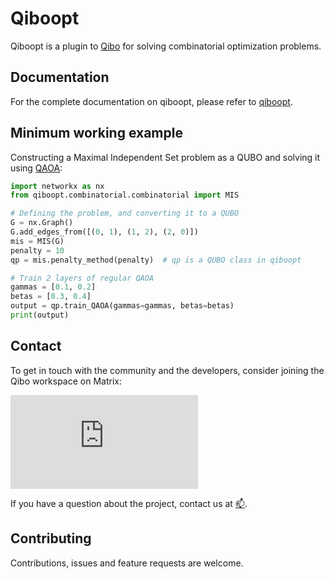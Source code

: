 # Qiboopt

Qiboopt is a plugin to [Qibo](https://github.com/qiboteam/qibo) for solving combinatorial optimization problems.

## Documentation

For the complete documentation on qiboopt, please refer to [qiboopt](https://qibo.science/qiboopt/latest/).

## Minimum working example

Constructing a Maximal Independent Set problem as a QUBO and solving it using [QAOA](https://arxiv.org/abs/1709.03489):

```python
import networkx as nx
from qiboopt.combinatorial.combinatorial import MIS

# Defining the problem, and converting it to a QUBO
G = nx.Graph()
G.add_edges_from([(0, 1), (1, 2), (2, 0)])
mis = MIS(G)
penalty = 10
qp = mis.penalty_method(penalty)  # qp is a QUBO class in qiboopt

# Train 2 layers of regular QAOA
gammas = [0.1, 0.2]
betas = [0.3, 0.4]
output = qp.train_QAOA(gammas=gammas, betas=betas)
print(output)
```

## Contact

To get in touch with the community and the developers, consider joining the Qibo workspace on Matrix:

[![Matrix](https://img.shields.io/matrix/qibo%3Amatrix.org?logo=matrix)](https://matrix.to/#/#qibo:matrix.org)

If you have a question about the project, contact us at [📫](mailto:qiboteam@qibo.science).

## Contributing

Contributions, issues and feature requests are welcome.
